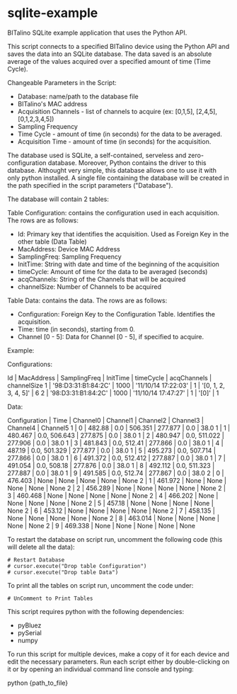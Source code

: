 sqlite-example
==============

BITalino SQLite example application that uses the Python API.

This script connects to a specified BITalino device using the Python API and saves the data into an SQLite database.
The data saved is an absolute average of the values acquired over a specified amount of time (Time Cycle).

Changeable Parameters in the Script:

- Database: name/path to the database file
- BITalino's MAC address
- Acquisition Channels - list of channels to acquire (ex: [0,1,5], [2,4,5], [0,1,2,3,4,5])
- Sampling Frequency
- Time Cycle - amount of time (in seconds) for the data to be averaged.
- Acquisition Time - amount of time (in seconds) for the acquisition.

The database used is SQLite, a self-contained, serveless and zero-configuration database. Moreover, Python contains the driver to this database. Althought very simple, this database allows one to use it with only python installed. A single file containing the database will be created in the path specified in the script parameters ("Database").

The database will contain 2 tables:

Table Configuration: contains the configuration used in each acquisition. The rows are as follows:

- Id: Primary key that identifies the acquisition. Used as Foreign Key in the other table (Data Table)
- MacAddress: Device MAC Address
- SamplingFreq: Sampling Frequency
- InitTime: String with date and time of the beginning of the acquisition
- timeCycle: Amount of time for the data to be averaged (seconds)
- acqChannels: String of the Channels that will be acquired
- channelSize: Number of Channels to be acquired

Table Data: contains the data. The rows are as follows:

- Configuration: Foreign Key to the Configuration Table. Identifies the acquisition.
- Time: time (in seconds), starting from 0.
- Channel [0 - 5]: Data for Channel [0 - 5], if specified to acquire.

Example:

Configurations:

Id | MacAddress | SamplingFreq | InitTime | timeCycle | acqChannels | channelSize
1 | '98:D3:31:B1:84:2C' | 1000 | '11/10/14 17:22:03' | 1 | '[0, 1, 2, 3, 4, 5]' | 6
2 | '98:D3:31:B1:84:2C' | 1000 | '11/10/14 17:47:27' | 1 | '[0]' | 1

Data:

Configuration | Time | Channel0 | Channel1 | Channel2 | Channel3 | Channel4 | Channel5 
1 | 0 | 482.88 | 0.0 | 506.351 | 277.877 | 0.0 | 38.0
1 | 1 | 480.467 | 0.0, 506.643 | 277.875 | 0.0 | 38.0
1 | 2 | 480.947 | 0.0, 511.022 | 277.906 | 0.0 | 38.0
1 | 3 | 481.843 | 0.0, 512.41 | 277.866 | 0.0 | 38.0
1 | 4 | 487.19 | 0.0, 501.329 | 277.877 | 0.0 | 38.0
1 | 5 | 495.273 | 0.0, 507.714 | 277.866 | 0.0 | 38.0
1 | 6 | 491.372 | 0.0, 512.412 | 277.887 | 0.0 | 38.0
1 | 7 | 491.054 | 0.0, 508.18 | 277.876 | 0.0 | 38.0
1 | 8 | 492.112 | 0.0, 511.323 | 277.887 | 0.0 | 38.0
1 | 9 | 491.585 | 0.0, 512.74 | 277.867 | 0.0 | 38.0
2 | 0 | 476.403 | None | None | None | None | None
2 | 1 | 461.972 | None | None | None | None | None
2 | 2 | 456.289 | None | None | None | None | None
2 | 3 | 460.468 | None | None | None | None | None
2 | 4 | 466.202 | None | None | None | None | None
2 | 5 | 457.18 | None | None | None | None | None
2 | 6 | 453.12 | None | None | None | None | None
2 | 7 | 458.135 | None | None | None | None | None
2 | 8 | 463.014 | None | None | None | None | None
2 | 9 | 469.338 | None | None | None | None | None

To restart the database on script run, uncomment the following code (this will delete all the data):

```
# Restart Database
# cursor.execute("Drop table Configuration")
# cursor.execute("Drop table Data")
```

To print all the tables on script run, uncomment the code under:

```
# UnComment to Print Tables
```

This script requires python with the following dependencies:

- pyBluez
- pySerial
- numpy

To run this script for multiple devices, make a copy of it for each device and edit the necessary parameters. Run each script either by double-clicking on it or by opening an individual command line console and typing:

python {path_to_file}
